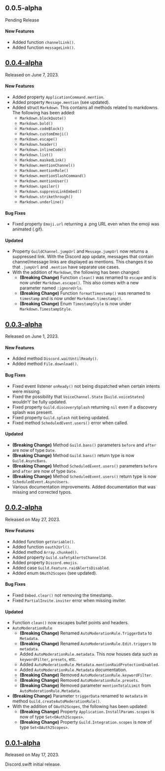 ## 0.0.5-alpha
Pending Release

#### New Features
- Added function `channelLink()`.
- Added function `messageLink()`.



## [0.0.4-alpha](https://github.com/Defxult/Discord.swift/tree/0.0.4-alpha)
Released on June 7, 2023.

#### New Features
- Added property `ApplicationCommand.mention`.
- Added property `Message.mention` (see updated).
- Added struct `Markdown`. This contains all methods related to markdowns. The following has been added:
  - `Markdown.blockQuote()`
  - `Markdown.bold()`
  - `Markdown.codeBlock()`
  - `Markdown.customEmoji()`
  - `Markdown.escape()`
  - `Markdown.header()`
  - `Markdown.inlineCode()`
  - `Markdown.list()`
  - `Markdown.maskedLink()`
  - `Markdown.mentionChannel()`
  - `Markdown.mentionRole()`
  - `Markdown.mentionSlashCommand()`
  - `Markdown.mentionUser()`
  - `Markdown.spoiler()`
  - `Markdown.suppressLinkEmbed()`
  - `Markdown.strikethrough()`
  - `Markdown.underline()`

#### Bug Fixes
- Fixed property `Emoji.url` returning a .png URL even when the emoji was animated (.gif).

#### Updated
- Property `GuildChannel.jumpUrl` and `Message.jumpUrl` now returns a suppressed link. With the Discord app update, messages that contain channel/message links are displayed as mentions. This changes it so that `.jumpUrl` and `.mention` have separate use cases.
- With the addition of `Markdown`, the following has been changed:
  - **(Breaking Change)** Function `clean()` was renamed to `escape` and is now under `Markdown.escape()`. This also comes with a new parameter named `:ignoreUrls`.
  - **(Breaking Change)** Function `formatTimestamp()` was renamed to `timestamp` and is now under `Markdown.timestamp()`.
  - **(Breaking Change)** Enum `TimestampStyle` is now under `Markdown.TimestampStyle`.



## [0.0.3-alpha](https://github.com/Defxult/Discord.swift/tree/0.0.3-alpha)
Released on June 1, 2023.

#### New Features
- Added method `Discord.waitUntilReady()`.
- Added method `File.download()`. 

#### Bug Fixes
- Fixed event listener `onReady()` not being dispatched when certain intents were missing.
- Fixed the possibility that `VoiceChannel.State` (`Guild.voiceStates`) wouldn't' be fully updated.
- Fixed property `Guild.discoverySplash` returning `nil` even if a discovery splash was present.
- Fixed property `Guild.splash` not being updated.
- Fixed method `ScheduledEvent.users()` error when called.

#### Updated
- **(Breaking Change)** Method `Guild.bans()` parameters `before` and `after` are now of type `Date`.
- **(Breaking Change)** Method `Guild.bans()` return type is now `Guild.AsyncBans`.
- **(Breaking Change)** Method `ScheduledEvent.users()` parameters `before` and `after` are now of type `Date`.
- **(Breaking Change)** Method `ScheduledEvent.users()` return type is now `ScheduledEvent.AsyncUsers`.
- Various documentation improvements. Added documentation that was missing and corrected typos.



## [0.0.2-alpha](https://github.com/Defxult/Discord.swift/tree/v0.0.2-alpha)
Released on May 27, 2023.

#### New Features
- Added function `getVariable()`.
- Added function `oauth2Url()`.
- Added method `Array.chunked()`.
- Added property `Guild.safetyAlertsChannelId`.
- Added property `Discord.emojis`.
- Added case `Guild.Feature.raidAlertsDisabled`.
- Added enum `OAuth2Scopes` (see updated).

#### Bug Fixes
- Fixed `Embed.clear()` not removing the timestamp.
- Fixed `PartialInvite.inviter` error when missing inviter.

#### Updated
- Function `clean()` now escapes bullet points and headers.
- `AutoModerationRule`
  - **(Breaking Change)** Renamed `AutoModerationRule.TriggerData` to `Metadata`.
  - **(Breaking Change)** Renamed `AutoModerationRule.Edit.triggers` to `metadata`.
  - Added `AutoModerationRule.metadata`. This now houses data such as `keywordFilter`, `presets`, etc.
  - Added `AutoModerationRule.Metadata.mentionRaidProtectionEnabled`.
  - Added `AutoModerationRule.Metadata` documentation.
  - **(Breaking Change)** Removed `AutoModerationRule.keywordFilter`.
  - **(Breaking Change)** Removed `AutoModerationRule.presets`.
  - **(Breaking Change)** Removed parameter `mentionTotalLimit` from `AutoModerationRule.Metadata`.
- **(Breaking Change)** Parameter `triggerData` renamed to `metadata` in method `Guild.createAutoModerationRule()`.
- With the addition of `OAuth2Scopes`, the following has been updated:
  - **(Breaking Change)** Property `Application.InstallParams.scopes` is now of type `Set<OAuth2Scopes>`.
  - **(Breaking Change)** Property `Guild.Integration.scopes` is now of type `Set<OAuth2Scopes>`.



## [0.0.1-alpha](https://github.com/Defxult/Discord.swift/tree/v0.0.1-alpha)
Released on May 17, 2023.

Discord.swift initial release.

